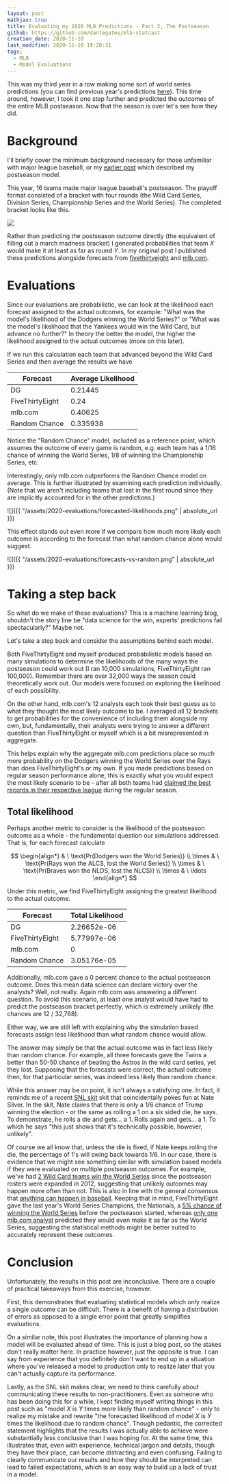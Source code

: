 ```yaml
---
layout: post
mathjax: true
title: Evaluating my 2020 MLB Predictions - Part 2, The Postseason
github: https://github.com/dantegates/mlb-statcast
creation_date: 2020-11-10
last_modified: 2020-11-10 19:28:31
tags: 
  - MLB
  - Model Evaluations
---
```



This was my third year in a row making some sort of world series predictions (you can find previous year's predictions [here](https://dantegates.github.io/tags/#mlb)). This time around, however, I took it one step further and predicted the outcomes of the entire MLB postseason.
Now that the season is over let's see how they did.

# Background

I'll briefly cover the minimum background necessary for those unfamiliar with major league baseball, or my [earlier post](https://dantegates.github.io/2020/09/29/mlb-2020-postseason-projections.html) which described my postseason model.

This year, 16 teams made major league baseball's postseason. The playoff format consisted of a bracket with four rounds (the Wild Card Series, Division Series, Championship Series and the World Series). The completed bracket looks like this.

![](https://img.mlbstatic.com/mlb-images/image/private/w_2400,q_85,f_jpg/mlb/l5nasohsm9ahbmrcqvf8)

Rather than predicting the postseason outcome directly (the equivalent of filling out a march madness bracket) I generated probabilities that team $X$ would make it at least  as far as round $Y$. In my original post I published these predictions alongside forecasts from [fivethirtyeight](https://projects.fivethirtyeight.com/2020-mlb-predictions/) and [mlb.com](https://www.mlb.com/news/2020-mlb-postseason-predictions).

# Evaluations

Since our evaluations are probabilistic, we can look at the likelihood each forecast assigned to the actual outcomes, for example: "What was the model's likelihood of the Dodgers winning the World Series?" or "What was the model's likelihood that the Yankees would win the Wild Card, but advance no further?" In theory the better the model, the higher the likelihood assigned to the actual outcomes (more on this later).

If we run this calculation each team that advanced beyond the Wild Card Series and then average the results we have

|       Forecast          |   Average Likelihood |
|----------------|---------------------|
| DG              |             0.21445  |
| FiveThirtyEight |             0.24     |
| mlb.com         |             0.40625  |
| Random Chance   |             0.335938 |

Notice the "Random Chance" model, included as a reference point, which assumes the outcome of every game is random, e.g. each team has a $1/16$ chance of winning the World Series, $1/8$ of winning the Championship Series, etc.

Interestingly, only mlb.com outperforms the Random Chance model on average. This is further illustrated by examining each prediction individually. (Note that we aren't including teams that lost in the first round since they are implicitly accounted for in the other predictions.)

![]({{ "/assets/2020-evaluations/forecasted-likelihoods.png" | absolute_url }})

This effect stands out even more if we compare how much more likely each outcome is according to the forecast than what random chance alone would suggest.

![]({{ "/assets/2020-evaluations/forecasts-vs-random.png" | absolute_url }})

# Taking a step back

So what do we make of these evaluations? This is  a machine learning  blog, shouldn't the story line be "data science for the win, experts' predictions fail spectacularly?" Maybe not.

Let's take a step back and consider the assumptions behind each model.

Both FiveThirtyEight and myself produced probabilistic models based on many simulations to determine the likelihoods of the many ways the postseason could work out (I ran 10,000 simulations, FiveThirtyEight ran 100,000). Remember there are over 32,000 ways the season could theoretically work out. Our models were focused on exploring the likelihood of each possibility.

On the other hand, mlb.com's 12 analysts each took their best guess as to what they thought the most likely outcome to be. I averaged all 12 brackets to get probabilities for the convenience of including them alongside my own, but, fundamentally, their analysts were trying to answer a different question than FiveThirtyEight or myself which is a bit misrepresented in aggregate.

This helps explain why the aggregate mlb.com predictions place so much more probability on the Dodgers winning the World Series over the Rays than does FiveThirtyEight's or my own. If you made predictions based on regular season performance alone, this is exactly what you would expect the most likely scenario to be - after all both teams had [claimed the best records in their respective league](https://en.wikipedia.org/wiki/2020_World_Series) during the regular season.

## Total likelihood

Perhaps another metric to consider is the likelihood of the postseason outcome as a whole - the fundamental question our simulations addressed. That is, for each forecast calculate

$$
\begin{align*}
    & \ \text{Pr(Dodgers won the World Series)} \\
    \times & \ \text{Pr(Rays won the ALCS, lost the World Series)} \\
    \times & \ \text{Pr(Braves won the NLDS, lost the NLCS)} \\
    \times & \ \ldots
\end{align*}
$$

Under this metric, we find FiveThirtyEight assigning the greatest likelihood to the actual outcome.

|       Forecast          |   Total Likelihood |
|----------------|-------------------|
| DG              |        2.26652e-06 |
| FiveThirtyEight |        5.77997e-06 |
| mlb.com         |        0           |
| Random Chance   |        3.05176e-05 |

Additionally, mlb.com gave a 0 percent chance to the actual postseason outcome. Does this mean data science can declare victory over the analysts? Well, not really. Again mlb.com was answering a different question. To avoid this scenario, at least one analyst would have had to predict the postseason bracket perfectly, which is extremely unlikely (the chances are 12 / 32,768).

Either way, we are still left with explaining why the simulation based forecasts assign less likelihood than what random chance would allow.

The answer may simply be that the actual outcome was in fact less likely than random chance. For example, all three forecasts gave the Twins a better than 50-50 chance of beating the Astros in the wild card series, yet they lost. Supposing that the forecasts were correct, the actual outcome then, for that particular series, was indeed less likely than random chance.

While this answer may be on point, it isn't always a satisfying one. In fact, it reminds me of a recent [SNL skit](https://youtu.be/alaen4fno20?t=202) skit that coincidentally pokes fun at Nate Silver. In the skit, Nate claims that there is only a 1/6 chance of Trump winning the election - or the same as rolling a 1 on a six sided die, he says. To demonstrate, he rolls a die and gets... a 1. Rolls again and gets... a 1. To which he says "this just shows that it's technically possible, however, unlikely".

Of course we all know that, unless the die is fixed, if Nate keeps rolling the die, the percentage of 1's will swing back towards 1/6. In our case, there is evidence that we might  see something similar with simulation based models if they were  evaluated on multiple postseason outcomes. For example, we've had [2 Wild Card teams win the World Series](https://en.wikipedia.org/wiki/Major_League_Baseball_wild_card)  since the postseason rosters were expanded in 2012, suggesting that unlikely outcomes may happen more often than not.  This is also in line with the general consensus that [anything can happen in baseball](https://www.baseballamerica.com/stories/2020-mlb-season-preview-predictions-20/). Keeping that in mind, FiveThirtyEight gave the last year's World Series Champions, the Nationals, a [5% chance of winning the World Series](https://projects.fivethirtyeight.com/2019-mlb-predictions/) before the postseason started, whereas [only one mlb.com analyst](https://www.mlb.com/news/mlb-com-experts-make-2019-postseason-predictions) predicted they would even make it as far as the World Series, suggesting the statistical methods might be better suited to accurately represent these outcomes.

# Conclusion

Unfortunately, the results in this post are inconclusive. There are a couple of practical takeaways from this exercise, however.

First, this demonstrates that evaluating statistical models which only realize a single outcome can be difficult. There is a benefit of having a distribution of errors as opposed to a single error point that greatly simplifies evaluations.

On a similar note, this post illustrates the importance of planning how a model will be evaluated ahead of time. This is just a blog post, so the stakes don't really matter here. In practice however, just the opposite is true. I can say from experience that you definitely don't want to end up in a situation where you've released a model to production only to realize later that you can't actually capture its performance.

Lastly, as the SNL skit makes clear, we need to think carefully about communicating these results to non-practitioners. Even as someone who has been doing this for a while, I kept finding myself writing things in this post such as "model $X$ is $Y$ times more likely than random chance" - only to realize my mistake and rewrite "the forecasted likelihood of model $X$ is $Y$ times the likelihood due to random chance". Though pedantic, the corrected statement highlights that the results I was actually able to achieve were substantially less conclusive than I was hoping for. At the same time, this illustrates that, even with experience, technical jargon and details, though they have their place, can become distracting and even confusing. Failing to clearly communicate our results and how they should be interpreted can lead to failed expectations, which is an easy way to build up a lack of trust in a model.